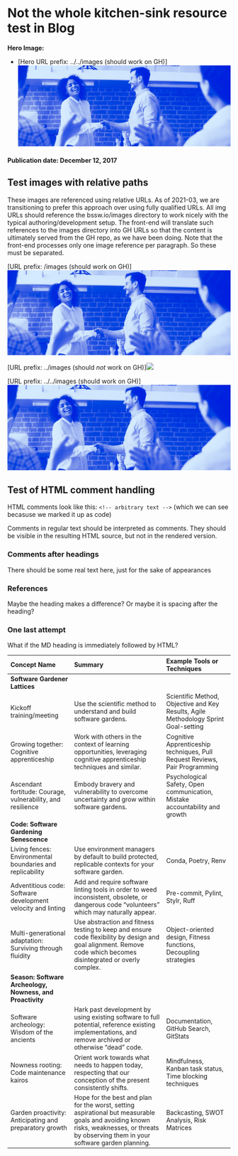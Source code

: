 # Not the whole kitchen-sink resource test in Blog

**Hero Image:**
- [Hero URL prefix: ../../images (should work on GH)]<img src='../../images/Blog_1119_WorkThankful.jpg'>

#### Publication date: December 12, 2017


## Test images with relative paths
These images are referenced using relative URLs.  As of 2021-03, we are transitioning to prefer this approach over using fully qualified URLs.  All img URLs should reference
the bssw.io/images directory to work nicely with the typical authoring/development setup.  The front-end will translate such references to the images directory into GH URLs so that the content is ultimately served from the GH repo, as we have been doing. Note that the front-end processes only one image reference per paragraph.  So these must be separated.

[URL prefix: /images (should work on GH)]<img src='/images/Blog_1119_WorkThankful.jpg' />

[URL prefix: ../images (should *not* work on GH)]<img src='../images/Blog_1119_WorkThankful.jpg' />

[URL prefix: ../../images (should work on GH)]<img src='../../images/Blog_1119_WorkThankful.jpg' />

## Test of HTML comment handling

HTML comments look like this: `<!-- arbitrary text -->` (which we can see becasuse we marked it up as code)

Comments in regular text <!-- like this --> should be interpreted as comments.  They should be visible in the resulting HTML source, but not in the rendered version.

### Comments after headings <!-- should also be treated like comments -->

There should be some real text here, just for the sake of appearances

### References <!-- sfer_ezikiw -->
Maybe the heading makes a difference? Or maybe it is spacing after the heading?

### One last attempt <!-- sfer_ezikiw -->
<p>What if the MD heading is immediately followed by HTML?</p>

Concept Name | Summary | Example Tools or Techniques
:---|:---|:---
**Software Gardener Lattices** | &nbsp; | &nbsp;
Kickoff training/meeting | Use the scientific method to understand and build software gardens. | Scientific Method, Objective and Key Results, Agile Methodology Sprint Goal-setting
Growing together: Cognitive apprenticeship | Work with others in the context of learning opportunities, leveraging cognitive apprenticeship techniques and similar. | Cognitive Apprenticeship techniques, Pull Request Reviews, Pair Programming
Ascendant fortitude: Courage, vulnerability, and resilience | Embody bravery and vulnerability to overcome uncertainty and grow within software gardens. | Psychological Safety, Open communication, Mistake accountability and growth
**Code: Software Gardening Senescence** | &nbsp; | &nbsp;
Living fences: Environmental boundaries and replicability | Use environment managers by default to build protected, replicable contexts for your software garden. | Conda, Poetry, Renv
Adventitious code: Software development velocity and linting |	Add and require software linting tools in order to weed inconsistent, obsolete, or dangerous code “volunteers” which may naturally appear. | Pre-commit, Pylint, Stylr, Ruff
Multi-generational adaptation: Surviving through fluidity |	Use abstraction and fitness testing to keep and ensure code flexibility by design and goal alignment. Remove code which becomes disintegrated or overly complex. | Object-oriented design, Fitness functions, Decoupling strategies
**Season: Software Archeology, Nowness, and Proactivity** | &nbsp; | &nbsp;
Software archeology: Wisdom of the ancients |	Hark past development by using existing software to full potential, reference existing implementations, and remove archived or otherwise “dead” code. | Documentation, GitHub Search, GitStats
Nowness rooting: Code maintenance kairos | Orient work towards what needs to happen today, respecting that our conception of the present consistently shifts. | Mindfulness, Kanban task status, Time blocking techniques
Garden proactivity: Anticipating and preparatory growth |	Hope for the best and plan for the worst, setting aspirational but measurable goals and avoiding known risks, weaknesses, or threats by observing them in your software garden planning. | Backcasting, SWOT Analysis, Risk Matrices

<!---
Publish: preview
Categories: Planning, Reliability
Topics: testing
Tags: [import from subresources]
Level: 2
Prerequisites: [import from subresources]
Aggregate: base
--->

